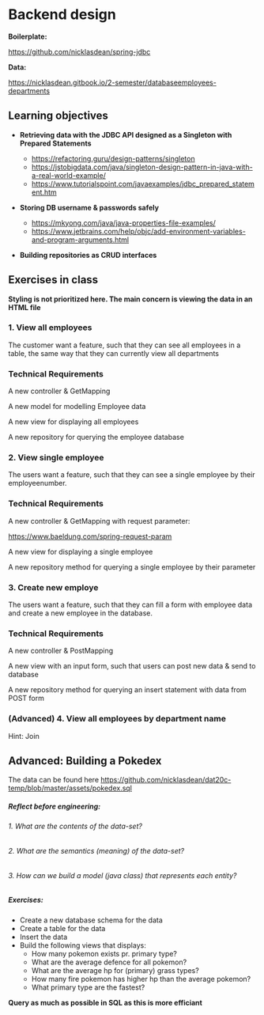 # Backend design

**Boilerplate:**

https://github.com/nicklasdean/spring-jdbc

**Data:**

https://nicklasdean.gitbook.io/2-semester/databaseemployees-departments

## **Learning objectives**

- **Retrieving data with the JDBC API designed as a Singleton with Prepared Statements**

  - https://refactoring.guru/design-patterns/singleton
  - https://jstobigdata.com/java/singleton-design-pattern-in-java-with-a-real-world-example/
  - https://www.tutorialspoint.com/javaexamples/jdbc_prepared_statement.htm

  

- **Storing DB username & passwords safely**

  - https://mkyong.com/java/java-properties-file-examples/
  - https://www.jetbrains.com/help/objc/add-environment-variables-and-program-arguments.html




- **Building repositories as CRUD interfaces**



## Exercises in class

**Styling is not prioritized here. The main concern is viewing the data in an HTML file**

### 1. View all employees

The customer  want a feature, such that they can see all employees in a table, the same way that they can currently view all departments

### Technical Requirements

A new controller & GetMapping

A new model for modelling Employee data

A new view for displaying all employees

A new repository for querying the employee database



### 2. View single employee

The users want a feature, such that they can see a single employee by their employeenumber.

### Technical Requirements

A new controller & GetMapping with request parameter:

https://www.baeldung.com/spring-request-param

A new view for displaying a single employee

A new repository method for querying a single employee by their parameter



### 3. Create new employe

The users want a feature, such that they can fill a form with employee data and create a new employee in the database.

### Technical Requirements

A new controller & PostMapping

A new view with an input form, such that users can post new data & send to database

A new repository method for querying an insert statement with data from POST form



### (Advanced) 4. View all employees by department name

Hint: Join



## Advanced: Building a Pokedex

The data can be found here https://github.com/nicklasdean/dat20c-temp/blob/master/assets/pokedex.sql

##### Reflect before engineering:

###### 1. What are the contents of the data-set?

###### 2. What are the semantics (meaning) of the data-set?

###### 3. How can we build a model (java class) that represents each entity? 

##### Exercises:

- Create a new database schema for the data
- Create a table for the data
- Insert the data
- Build the following views that displays:
  - How many pokemon exists pr. primary type?
  - What are the average defence for all pokemon?
  - What are the average hp for (primary) grass types?
  - How many fire pokemon has higher hp than the average pokemon?
  - What primary type are the fastest?

**Query as much as possible in SQL as this is more efficiant**
